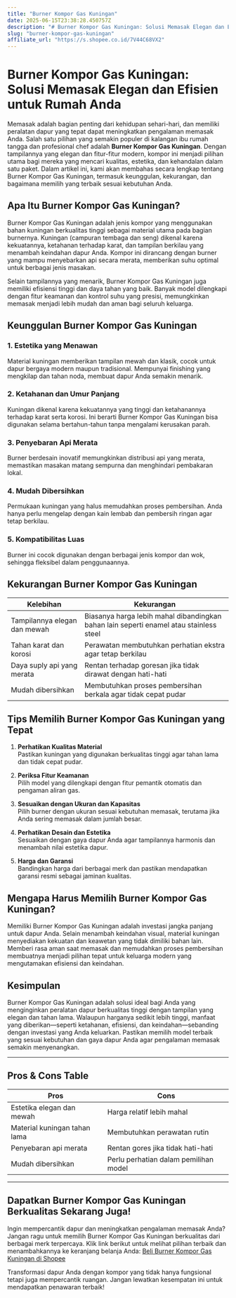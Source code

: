 ```yaml
---
title: "Burner Kompor Gas Kuningan"
date: 2025-06-15T23:38:28.450757Z
description: "# Burner Kompor Gas Kuningan: Solusi Memasak Elegan dan Efisien untuk Rumah Anda..."
slug: "burner-kompor-gas-kuningan"
affiliate_url: "https://s.shopee.co.id/7V44C68VX2"
---
```

# Burner Kompor Gas Kuningan: Solusi Memasak Elegan dan Efisien untuk Rumah Anda

Memasak adalah bagian penting dari kehidupan sehari-hari, dan memiliki peralatan dapur yang tepat dapat meningkatkan pengalaman memasak Anda. Salah satu pilihan yang semakin populer di kalangan ibu rumah tangga dan profesional chef adalah **Burner Kompor Gas Kuningan**. Dengan tampilannya yang elegan dan fitur-fitur modern, kompor ini menjadi pilihan utama bagi mereka yang mencari kualitas, estetika, dan kehandalan dalam satu paket. Dalam artikel ini, kami akan membahas secara lengkap tentang Burner Kompor Gas Kuningan, termasuk keunggulan, kekurangan, dan bagaimana memilih yang terbaik sesuai kebutuhan Anda.

## Apa Itu Burner Kompor Gas Kuningan?

Burner Kompor Gas Kuningan adalah jenis kompor yang menggunakan bahan kuningan berkualitas tinggi sebagai material utama pada bagian burnernya. Kuningan (campuran tembaga dan seng) dikenal karena kekuatannya, ketahanan terhadap karat, dan tampilan berkilau yang menambah keindahan dapur Anda. Kompor ini dirancang dengan burner yang mampu menyebarkan api secara merata, memberikan suhu optimal untuk berbagai jenis masakan.

Selain tampilannya yang menarik, Burner Kompor Gas Kuningan juga memiliki efisiensi tinggi dan daya tahan yang baik. Banyak model dilengkapi dengan fitur keamanan dan kontrol suhu yang presisi, memungkinkan memasak menjadi lebih mudah dan aman bagi seluruh keluarga.

## Keunggulan Burner Kompor Gas Kuningan

### 1. Estetika yang Menawan
Material kuningan memberikan tampilan mewah dan klasik, cocok untuk dapur bergaya modern maupun tradisional. Mempunyai finishing yang mengkilap dan tahan noda, membuat dapur Anda semakin menarik.

### 2. Ketahanan dan Umur Panjang
Kuningan dikenal karena kekuatannya yang tinggi dan ketahanannya terhadap karat serta korosi. Ini berarti Burner Kompor Gas Kuningan bisa digunakan selama bertahun-tahun tanpa mengalami kerusakan parah.

### 3. Penyebaran Api Merata
Burner berdesain inovatif memungkinkan distribusi api yang merata, memastikan masakan matang sempurna dan menghindari pembakaran lokal.

### 4. Mudah Dibersihkan
Permukaan kuningan yang halus memudahkan proses pembersihan. Anda hanya perlu mengelap dengan kain lembab dan pembersih ringan agar tetap berkilau.

### 5. Kompatibilitas Luas
Burner ini cocok digunakan dengan berbagai jenis kompor dan wok, sehingga fleksibel dalam penggunaannya.

## Kekurangan Burner Kompor Gas Kuningan

| Kelebihan | Kekurangan |
|---|---|
| Tampilannya elegan dan mewah | Biasanya harga lebih mahal dibandingkan bahan lain seperti enamel atau stainless steel |
| Tahan karat dan korosi | Perawatan membutuhkan perhatian ekstra agar tetap berkilau |
| Daya suply api yang merata | Rentan terhadap goresan jika tidak dirawat dengan hati-hati |
| Mudah dibersihkan | Membutuhkan proses pembersihan berkala agar tidak cepat pudar |

## Tips Memilih Burner Kompor Gas Kuningan yang Tepat

1. **Perhatikan Kualitas Material**  
Pastikan kuningan yang digunakan berkualitas tinggi agar tahan lama dan tidak cepat pudar.

2. **Periksa Fitur Keamanan**  
Pilih model yang dilengkapi dengan fitur pemantik otomatis dan pengaman aliran gas.

3. **Sesuaikan dengan Ukuran dan Kapasitas**  
Pilih burner dengan ukuran sesuai kebutuhan memasak, terutama jika Anda sering memasak dalam jumlah besar.

4. **Perhatikan Desain dan Estetika**  
Sesuaikan dengan gaya dapur Anda agar tampilannya harmonis dan menambah nilai estetika dapur.

5. **Harga dan Garansi**  
Bandingkan harga dari berbagai merk dan pastikan mendapatkan garansi resmi sebagai jaminan kualitas.

## Mengapa Harus Memilih Burner Kompor Gas Kuningan?

Memiliki Burner Kompor Gas Kuningan adalah investasi jangka panjang untuk dapur Anda. Selain menambah keindahan visual, material kuningan menyediakan kekuatan dan keawetan yang tidak dimiliki bahan lain. Memberi rasa aman saat memasak dan memudahkan proses pembersihan membuatnya menjadi pilihan tepat untuk keluarga modern yang mengutamakan efisiensi dan keindahan.

## Kesimpulan

Burner Kompor Gas Kuningan adalah solusi ideal bagi Anda yang menginginkan peralatan dapur berkualitas tinggi dengan tampilan yang elegan dan tahan lama. Walaupun harganya sedikit lebih tinggi, manfaat yang diberikan—seperti ketahanan, efisiensi, dan keindahan—sebanding dengan investasi yang Anda keluarkan. Pastikan memilih model terbaik yang sesuai kebutuhan dan gaya dapur Anda agar pengalaman memasak semakin menyenangkan.

---

## Pros & Cons Table

| **Pros** | **Cons** |
| --- | --- |
| Estetika elegan dan mewah | Harga relatif lebih mahal |
| Material kuningan tahan lama | Membutuhkan perawatan rutin |
| Penyebaran api merata | Rentan gores jika tidak hati-hati |
| Mudah dibersihkan | Perlu perhatian dalam pemilihan model |

---

## Dapatkan Burner Kompor Gas Kuningan Berkualitas Sekarang Juga!

Ingin mempercantik dapur dan meningkatkan pengalaman memasak Anda? Jangan ragu untuk memilih Burner Kompor Gas Kuningan berkualitas dari berbagai merk terpercaya. Klik link berikut untuk melihat pilihan terbaik dan menambahkannya ke keranjang belanja Anda: [Beli Burner Kompor Gas Kuningan di Shopee](https://s.shopee.co.id/7V44C68VX2)

Transformasi dapur Anda dengan kompor yang tidak hanya fungsional tetapi juga mempercantik ruangan. Jangan lewatkan kesempatan ini untuk mendapatkan penawaran terbaik!